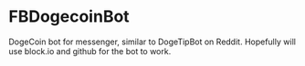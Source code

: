# FBDogecoinBot
DogeCoin bot for messenger, similar to DogeTipBot on Reddit.
Hopefully will use block.io and github for the bot to work.
